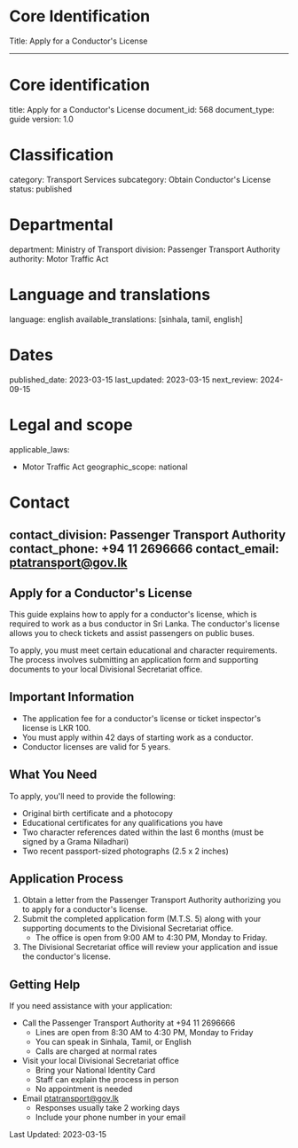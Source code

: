 # Core Identification
Title: Apply for a Conductor's License

---
# Core identification
title: Apply for a Conductor's License
document_id: 568
document_type: guide
version: 1.0

# Classification
category: Transport Services
subcategory: Obtain Conductor's License
status: published

# Departmental
department: Ministry of Transport
division: Passenger Transport Authority
authority: Motor Traffic Act

# Language and translations
language: english
available_translations: [sinhala, tamil, english]

# Dates
published_date: 2023-03-15
last_updated: 2023-03-15
next_review: 2024-09-15

# Legal and scope
applicable_laws:
 - Motor Traffic Act
geographic_scope: national

# Contact
contact_division: Passenger Transport Authority
contact_phone: +94 11 2696666
contact_email: ptatransport@gov.lk
---

## Apply for a Conductor's License

This guide explains how to apply for a conductor's license, which is required to work as a bus conductor in Sri Lanka. The conductor's license allows you to check tickets and assist passengers on public buses.

To apply, you must meet certain educational and character requirements. The process involves submitting an application form and supporting documents to your local Divisional Secretariat office.

## Important Information

- The application fee for a conductor's license or ticket inspector's license is LKR 100.
- You must apply within 42 days of starting work as a conductor.
- Conductor licenses are valid for 5 years.

## What You Need

To apply, you'll need to provide the following:

- Original birth certificate and a photocopy
- Educational certificates for any qualifications you have
- Two character references dated within the last 6 months (must be signed by a Grama Niladhari)
- Two recent passport-sized photographs (2.5 x 2 inches)

## Application Process

1. Obtain a letter from the Passenger Transport Authority authorizing you to apply for a conductor's license.
2. Submit the completed application form (M.T.S. 5) along with your supporting documents to the Divisional Secretariat office.
   - The office is open from 9:00 AM to 4:30 PM, Monday to Friday.
3. The Divisional Secretariat office will review your application and issue the conductor's license.

## Getting Help

If you need assistance with your application:

- Call the Passenger Transport Authority at +94 11 2696666
  - Lines are open from 8:30 AM to 4:30 PM, Monday to Friday
  - You can speak in Sinhala, Tamil, or English
  - Calls are charged at normal rates
- Visit your local Divisional Secretariat office
  - Bring your National Identity Card
  - Staff can explain the process in person
  - No appointment is needed
- Email ptatransport@gov.lk
  - Responses usually take 2 working days
  - Include your phone number in your email

Last Updated: 2023-03-15
